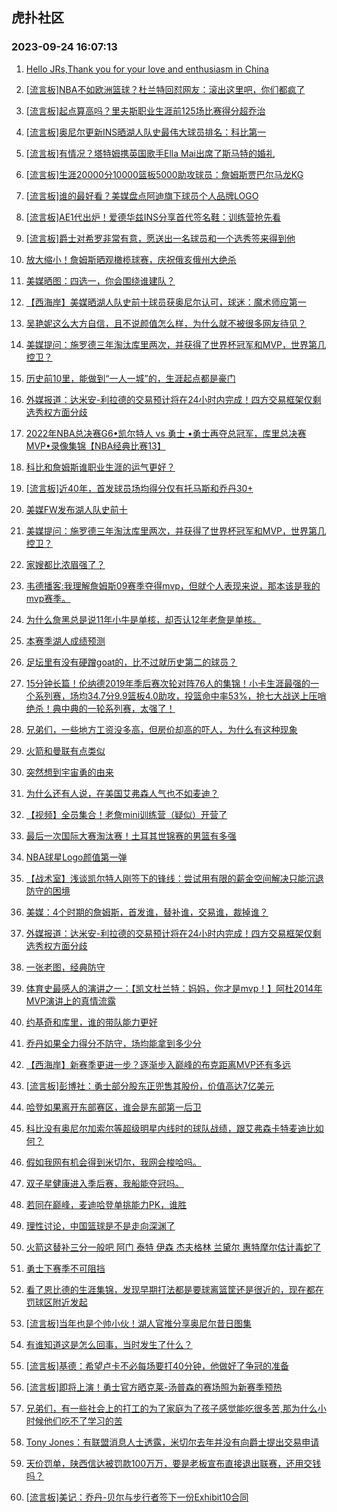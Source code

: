 ## 虎扑社区 
### 2023-09-24 16:07:13

1. [Hello JRs,Thank you for your love and enthusiasm in China](https://bbs.hupu.com/62207703.html)

2. [[流言板]NBA不如欧洲篮球？杜兰特回怼网友：滚出这里吧，你们都疯了](https://bbs.hupu.com/62207887.html)

3. [[流言板]起点算高吗？里夫斯职业生涯前125场比赛得分超乔治](https://bbs.hupu.com/62206571.html)

4. [[流言板]奥尼尔更新INS晒湖人队史最伟大球员排名：科比第一](https://bbs.hupu.com/62206506.html)

5. [[流言板]有情况？塔特姆携英国歌手Ella Mai出席了斯马特的婚礼](https://bbs.hupu.com/62206367.html)

6. [[流言板]生涯20000分10000篮板5000助攻球员：詹姆斯贾巴尔马龙KG](https://bbs.hupu.com/62206891.html)

7. [[流言板]谁的最好看？美媒盘点阿迪旗下球员个人品牌LOGO](https://bbs.hupu.com/62207266.html)

8. [[流言板]AE1代出炉！爱德华兹INS分享首代签名鞋：训练营抢先看](https://bbs.hupu.com/62206186.html)

9. [[流言板]爵士对希罗非常有意，愿送出一名球员和一个选秀签来得到他](https://bbs.hupu.com/62206174.html)

10. [放大缩小！詹姆斯晒观橄榄球赛，庆祝俄亥俄州大绝杀](https://bbs.hupu.com/62207412.html)

11. [美媒晒图：四选一，你会围绕谁建队？](https://bbs.hupu.com/62208333.html)

12. [【西海岸】美媒晒湖人队史前十球员获奥尼尔认可，球迷：魔术师应第一](https://bbs.hupu.com/62207591.html)

13. [吴艳妮这么大方自信，且不说颜值怎么样，为什么就不被很多网友待见？](https://bbs.hupu.com/62207528.html)

14. [美媒提问：施罗德三年淘汰库里两次，并获得了世界杯冠军和MVP，世界第几控卫？](https://bbs.hupu.com/62208144.html)

15. [历史前10里，能做到“一人一城”的，生涯起点都是豪门](https://bbs.hupu.com/62207790.html)

16. [外媒报道：达米安-利拉德的交易预计将在24小时内完成！四方交易框架仅剩选秀权方面分歧](https://bbs.hupu.com/62208056.html)

17. [2022年NBA总决赛G6•凯尔特人 vs 勇士 •勇士再夺总冠军，库里总决赛MVP•录像集锦【NBA经典比赛13】](https://bbs.hupu.com/62208722.html)

18. [科比和詹姆斯谁职业生涯的运气更好？](https://bbs.hupu.com/62208802.html)

19. [[流言板]近40年，首发球员场均得分仅有托马斯和乔丹30+](https://bbs.hupu.com/62206658.html)

20. [美媒FW发布湖人队史前十](https://bbs.hupu.com/62206501.html)

21. [美媒提问：施罗德三年淘汰库里两次，并获得了世界杯冠军和MVP，世界第几控卫？](https://bbs.hupu.com/62208928.html)

22. [家嫂都比浓眉强了？](https://bbs.hupu.com/62208588.html)

23. [韦德播客:我理解詹姆斯09赛季夺得mvp，但就个人表现来说，那本该是我的mvp赛季。](https://bbs.hupu.com/62208483.html)

24. [为什么詹黑总是说11年小牛是单核，却否认12年老詹是单核。](https://bbs.hupu.com/62208468.html)

25. [本赛季湖人成绩预测](https://bbs.hupu.com/62209191.html)

26. [足坛里有没有硬蹭goat的，比不过就历史第二的球员？](https://bbs.hupu.com/62209221.html)

27. [15分钟长篇！伦纳德2019年季后赛次轮对阵76人的集锦！小卡生涯最强的一个系列赛，场均34.7分9.9篮板4.0助攻，投篮命中率53%，抢七大战送上压哨绝杀！典中典的一轮系列赛，太强了！](https://bbs.hupu.com/62206011.html)

28. [兄弟们，一些地方工资没多高，但房价却高的吓人，为什么有这种现象](https://bbs.hupu.com/62208631.html)

29. [火箭和曼联有点类似](https://bbs.hupu.com/62208076.html)

30. [突然想到宇宙勇的由来](https://bbs.hupu.com/62208618.html)

31. [为什么还有人说，在美国艾弗森人气也不如麦迪？](https://bbs.hupu.com/62208552.html)

32. [【视频】全员集合！老詹mini训练营（疑似）开营了](https://bbs.hupu.com/62208924.html)

33. [最后一次国际大赛淘汰赛！土耳其世锦赛的男篮有多强](https://bbs.hupu.com/62209013.html)

34. [NBA球星Logo颜值第一弹](https://bbs.hupu.com/62208978.html)

35. [【战术室】浅谈凯尔特人刚签下的锋线：尝试用有限的薪金空间解决只能沉退防守的困境](https://bbs.hupu.com/62205928.html)

36. [美媒：4个时期的詹姆斯，首发谁，替补谁，交易谁，裁掉谁？](https://bbs.hupu.com/62208624.html)

37. [外媒报道：达米安-利拉德的交易预计将在24小时内完成！四方交易框架仅剩选秀权方面分歧](https://bbs.hupu.com/62208069.html)

38. [一张老图，经典防守](https://bbs.hupu.com/62208920.html)

39. [体育史最感人的演讲之一：【凯文杜兰特：妈妈，你才是mvp！】阿杜2014年MVP演讲上的真情流露](https://bbs.hupu.com/62208223.html)

40. [约基奇和库里，谁的带队能力更好](https://bbs.hupu.com/62208957.html)

41. [乔丹如果全力得分不防守，场均能拿到多少分](https://bbs.hupu.com/62208679.html)

42. [【西海岸】新赛季更进一步？逐渐步入巅峰的布克距离MVP还有多远](https://bbs.hupu.com/62208600.html)

43. [[流言板]彭博社：勇士部分股东正兜售其股份，价值高达7亿美元](https://bbs.hupu.com/62203493.html)

44. [哈登如果离开东部赛区，谁会是东部第一后卫](https://bbs.hupu.com/62208538.html)

45. [科比没有奥尼尔加索尔等超级明星内线时的球队战绩，跟艾弗森卡特麦迪比如何？](https://bbs.hupu.com/62208186.html)

46. [假如我网有机会得到米切尔，我网会梭哈吗。](https://bbs.hupu.com/62208373.html)

47. [双子星健康进入季后赛，我船能夺冠吗。](https://bbs.hupu.com/62208619.html)

48. [若同在巅峰，麦迪哈登单挑能力PK，谁胜](https://bbs.hupu.com/62206884.html)

49. [理性讨论，中国篮球是不是走向深渊了](https://bbs.hupu.com/62208061.html)

50. [火箭这替补三分一般吧 阿门 泰特 伊森  杰夫格林 兰黛尔  惠特摩尔估计毒蛇了](https://bbs.hupu.com/62208996.html)

51. [勇士下赛季不可阻挡](https://bbs.hupu.com/62208443.html)

52. [看了恩比德的生涯集锦，发现早期打法都是要球离篮筐还是很近的，现在都在罚球区附近发起](https://bbs.hupu.com/62208502.html)

53. [[流言板]当年也是个帅小伙！湖人官推分享奥尼尔昔日图集](https://bbs.hupu.com/62206141.html)

54. [有谁知道这是怎么回事，当时发生了什么？](https://bbs.hupu.com/62208363.html)

55. [[流言板]基德：希望卢卡不必每场要打40分钟，他做好了争冠的准备](https://bbs.hupu.com/62206411.html)

56. [[流言板]即将上演！勇士官方晒克莱-汤普森的赛场照为新赛季预热](https://bbs.hupu.com/62206202.html)

57. [兄弟们，有一些社会上的打工的为了家庭为了孩子感觉能吃很多苦,那为什么小时候他们吃不了学习的苦](https://bbs.hupu.com/62206718.html)

58. [Tony Jones：有联盟消息人士透露，米切尔去年并没有向爵士提出交易申请](https://bbs.hupu.com/62208124.html)

59. [天价罚单，陕西信达被罚款100万万，要是老板宣布直接退出联赛，还用交钱吗？](https://bbs.hupu.com/62207509.html)

60. [[流言板]美记：乔丹-贝尔与步行者签下一份Exhibit10合同](https://bbs.hupu.com/62203757.html)

